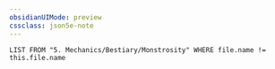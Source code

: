 ```yaml
---
obsidianUIMode: preview
cssclass: json5e-note
---
```

```dataview
LIST FROM "5. Mechanics/Bestiary/Monstrosity" WHERE file.name != this.file.name
```